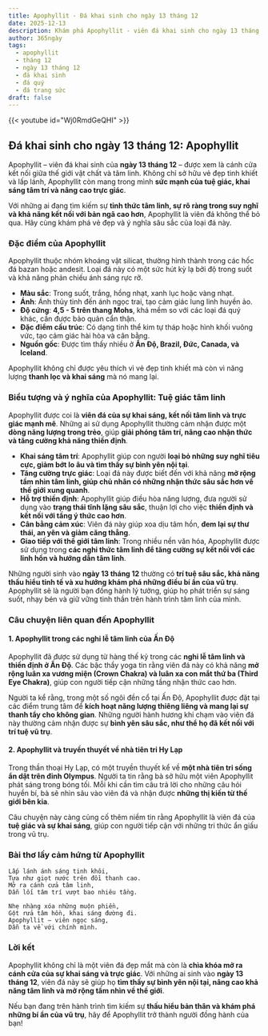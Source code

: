 ```yaml
---
title: Apophyllit - Đá khai sinh cho ngày 13 tháng 12
date: 2025-12-13
description: Khám phá Apophyllit - viên đá khai sinh cho ngày 13 tháng 12, biểu tượng của Tuệ giác tâm linh. Cùng tìm hiểu ý nghĩa sâu sắc của viên đá độc đáo này.
author: 365ngày
tags:
  - apophyllit
  - tháng 12
  - ngày 13 tháng 12
  - đá khai sinh
  - đá quý
  - đá trang sức
draft: false
---
```


{{< youtube id="Wj0RmdGeQHI" >}}

## Đá khai sinh cho ngày 13 tháng 12: Apophyllit

Apophyllit – viên đá khai sinh của **ngày 13 tháng 12** – được xem là cánh cửa kết nối giữa thế giới vật chất và tâm linh. Không chỉ sở hữu vẻ đẹp tinh khiết và lấp lánh, Apophyllit còn mang trong mình **sức mạnh của tuệ giác, khai sáng tâm trí và nâng cao trực giác**.

Với những ai đang tìm kiếm sự **tỉnh thức tâm linh, sự rõ ràng trong suy nghĩ và khả năng kết nối với bản ngã cao hơn**, Apophyllit là viên đá không thể bỏ qua. Hãy cùng khám phá vẻ đẹp và ý nghĩa sâu sắc của loại đá này.

### Đặc điểm của Apophyllit

Apophyllit thuộc nhóm khoáng vật silicat, thường hình thành trong các hốc đá bazan hoặc andesit. Loại đá này có một sức hút kỳ lạ bởi độ trong suốt và khả năng phản chiếu ánh sáng rực rỡ.

- **Màu sắc**: Trong suốt, trắng, hồng nhạt, xanh lục hoặc vàng nhạt.
- **Ánh**: Ánh thủy tinh đến ánh ngọc trai, tạo cảm giác lung linh huyền ảo.
- **Độ cứng**: **4,5 - 5 trên thang Mohs**, khá mềm so với các loại đá quý khác, cần được bảo quản cẩn thận.
- **Đặc điểm cấu trúc**: Có dạng tinh thể kim tự tháp hoặc hình khối vuông vức, tạo cảm giác hài hòa và cân bằng.
- **Nguồn gốc**: Được tìm thấy nhiều ở **Ấn Độ, Brazil, Đức, Canada, và Iceland**.

Apophyllit không chỉ được yêu thích vì vẻ đẹp tinh khiết mà còn vì năng lượng **thanh lọc và khai sáng** mà nó mang lại.

### Biểu tượng và ý nghĩa của Apophyllit: Tuệ giác tâm linh

Apophyllit được coi là **viên đá của sự khai sáng, kết nối tâm linh và trực giác mạnh mẽ**. Những ai sử dụng Apophyllit thường cảm nhận được một **dòng năng lượng trong trẻo**, giúp **giải phóng tâm trí, nâng cao nhận thức và tăng cường khả năng thiền định**.

- **Khai sáng tâm trí**: Apophyllit giúp con người **loại bỏ những suy nghĩ tiêu cực, giảm bớt lo âu và tìm thấy sự bình yên nội tại**.
- **Tăng cường trực giác**: Loại đá này được biết đến với khả năng **mở rộng tầm nhìn tâm linh, giúp chủ nhân có những nhận thức sâu sắc hơn về thế giới xung quanh**.
- **Hỗ trợ thiền định**: Apophyllit giúp điều hòa năng lượng, đưa người sử dụng vào **trạng thái tĩnh lặng sâu sắc**, thuận lợi cho việc **thiền định và kết nối với tầng ý thức cao hơn**.
- **Cân bằng cảm xúc**: Viên đá này giúp xoa dịu tâm hồn, **đem lại sự thư thái, an yên và giảm căng thẳng**.
- **Giao tiếp với thế giới tâm linh**: Trong nhiều nền văn hóa, Apophyllit được sử dụng trong **các nghi thức tâm linh để tăng cường sự kết nối với các linh hồn và hướng dẫn tâm linh**.

Những người sinh vào **ngày 13 tháng 12** thường có **trí tuệ sâu sắc, khả năng thấu hiểu tinh tế và xu hướng khám phá những điều bí ẩn của vũ trụ**. Apophyllit sẽ là người bạn đồng hành lý tưởng, giúp họ phát triển sự sáng suốt, nhạy bén và giữ vững tinh thần trên hành trình tâm linh của mình.

### Câu chuyện liên quan đến Apophyllit

#### 1. Apophyllit trong các nghi lễ tâm linh của Ấn Độ

Apophyllit đã được sử dụng từ hàng thế kỷ trong các **nghi lễ tâm linh và thiền định ở Ấn Độ**. Các bậc thầy yoga tin rằng viên đá này có khả năng **mở rộng luân xa vương miện (Crown Chakra) và luân xa con mắt thứ ba (Third Eye Chakra)**, giúp con người tiếp cận những tầng nhận thức cao hơn.

Người ta kể rằng, trong một số ngôi đền cổ tại Ấn Độ, Apophyllit được đặt tại các điểm trung tâm để **kích hoạt năng lượng thiêng liêng và mang lại sự thanh tẩy cho không gian**. Những người hành hương khi chạm vào viên đá này thường cảm nhận được sự **bình yên sâu sắc, như thể họ đã kết nối với trí tuệ vũ trụ**.

#### 2. Apophyllit và truyền thuyết về nhà tiên tri Hy Lạp

Trong thần thoại Hy Lạp, có một truyền thuyết kể về **một nhà tiên tri sống ẩn dật trên đỉnh Olympus**. Người ta tin rằng bà sở hữu một viên Apophyllit phát sáng trong bóng tối. Mỗi khi cần tìm câu trả lời cho những câu hỏi huyền bí, bà sẽ nhìn sâu vào viên đá và nhận được **những thị kiến từ thế giới bên kia**.

Câu chuyện này càng củng cố thêm niềm tin rằng Apophyllit là viên đá của **tuệ giác và sự khai sáng**, giúp con người tiếp cận với những tri thức ẩn giấu trong vũ trụ.

### Bài thơ lấy cảm hứng từ Apophyllit

```
Lấp lánh ánh sáng tinh khôi,  
Tựa như giọt nước trên đồi thanh cao.  
Mở ra cánh cửa tâm linh,  
Dẫn lối tâm trí vượt bao nhiêu tầng.  

Nhẹ nhàng xóa những muộn phiền,  
Gột rửa tâm hồn, khai sáng đường đi.  
Apophyllit – viên ngọc sáng,  
Dẫn ta về với chính mình.  
```

### Lời kết

Apophyllit không chỉ là một viên đá đẹp mắt mà còn là **chìa khóa mở ra cánh cửa của sự khai sáng và trực giác**. Với những ai sinh vào **ngày 13 tháng 12**, viên đá này sẽ giúp họ **tìm thấy sự bình yên nội tại, nâng cao khả năng tâm linh và mở rộng tầm nhìn về thế giới**.

Nếu bạn đang trên hành trình tìm kiếm sự **thấu hiểu bản thân và khám phá những bí ẩn của vũ trụ**, hãy để Apophyllit trở thành người đồng hành của bạn!